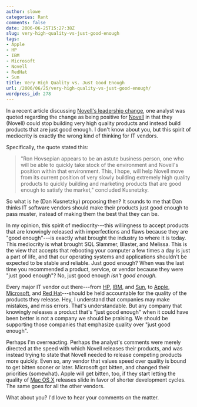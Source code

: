 ```yaml
---
author: slowe
categories: Rant
comments: false
date: 2006-06-25T15:27:38Z
slug: very-high-quality-vs-just-good-enough
tags:
- Apple
- HP
- IBM
- Microsoft
- Novell
- RedHat
- Sun
title: Very High Quality vs. Just Good Enough
url: /2006/06/25/very-high-quality-vs-just-good-enough/
wordpress_id: 278
---
```


In a recent article discussing [Novell's leadership change](http://www.linux-watch.com/news/NS3936063204.html), one analyst was quoted regarding the change as being positive for [Novell](http://www.novell.com/) in that they (Novell) could stop building very high quality products and instead build products that are just good enough. I don't know about you, but this spirit of mediocrity is exactly the wrong kind of thinking for IT vendors.

Specifically, the quote stated this:

>"Ron Hovsepian appears to be an astute business person, one who will be able to quickly take stock of the environment and Novell's position within that environment. This, I hope, will help Novell move from its current position of very slowly building extremely high quality products to quickly building and marketing products that are good enough to satisfy the market," concluded Kusnetzky.

So what is he (Dan Kusnetzky) proposing then? It sounds to me that Dan thinks IT software vendors should make their products just good enough to pass muster, instead of making them the best that they can be.

In my opinion, this spirit of mediocrity---this willingness to accept products that are knowingly released with imperfections and flaws because they are "good enough"---is exactly what brought the industry to where it is today. This mediocrity is what brought SQL Slammer, Blaster, and Melissa. This is the view that accepts that rebooting your computer a few times a day is just a part of life, and that our operating systems and applications shouldn't be expected to be stable and reliable. Just good enough? When was the last time you recommended a product, service, or vendor because they were "just good enough"? No, just good enough _isn't good enough._

Every major IT vendor out there---from [HP](http://www.hp.com/), [IBM](http://www.ibm.com/), and [Sun](http://www.sun.com/), to [Apple](http://www.apple.com/), [Microsoft](http://www.microsoft.com/), and [Red Hat](http://www.redhat.com/)---should be held accountable for the quality of the products they release. Hey, I understand that companies may make mistakes, and miss errors. That's understandable. But any company that knowingly releases a product that's "just good enough" when it could have been better is not a company we should be praising. We should be supporting those companies that emphasize quality over "just good enough".

Perhaps I'm overreacting. Perhaps the analyst's comments were merely directed at the speed with which Novell releases their products, and was instead trying to state that Novell needed to release competing products more quickly. Even so, any vendor that values speed over quality is bound to get bitten sooner or later. Microsoft got bitten, and changed their priorities (somewhat). Apple will get bitten, too, if they start letting the quality of [Mac OS X](http://www.apple.com/macosx/) releases slide in favor of shorter development cycles. The same goes for all the other vendors.

What about you? I'd love to hear your comments on the matter.
